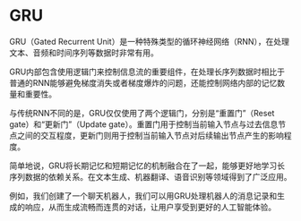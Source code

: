 # GRU

GRU（Gated Recurrent Unit）是一种特殊类型的循环神经网络（RNN），在处理文本、音频和时间序列等数据时非常有用。

GRU内部包含使用逻辑门来控制信息流的重要组件，在处理长序列数据时相比于普通的RNN能够避免梯度消失或者梯度爆炸的问题，还能控制网络内部的记忆数量和重要性。

与传统RNN不同的是，GRU仅仅使用了两个逻辑门，分别是“重置门”（Reset gate）和“更新门”（Update gate）。重置门用于控制当前输入节点与过去信息节点之间的交互程度，更新门则用于控制当前输入节点对后续输出节点产生的影响程度。

简单地说，GRU将长期记忆和短期记忆的机制融合在了一起，能够更好地学习长序列数据的依赖关系。在文本生成、机器翻译、语音识别等领域得到了广泛应用。

例如，我们创建了一个聊天机器人，我们可以用GRU处理机器人的消息记录和生成的响应，从而生成流畅而连贯的对话，让用户享受到更好的人工智能体验。